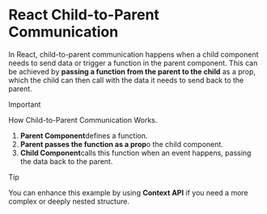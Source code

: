 # React Child-to-Parent Communication
In React, child-to-parent communication happens when a child component needs to send data or trigger a function in the parent component. This can be achieved by **passing a function from the parent to the child** as a prop, which the child can then call with the data it needs to send back to the parent.

> [!IMPORTANT]
> How Child-to-Parent Communication Works.

1. **Parent Component**defines a function.
2. **Parent passes the function as a prop**o the child component.
3. **Child Component**calls this function when an event happens, passing the data back to the parent.

> [!TIP]
> You can enhance this example by using **Context API** if you need a more complex or deeply nested structure.
